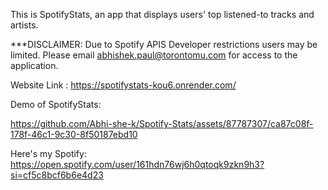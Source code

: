 This is SpotifyStats, an app that displays users' top listened-to tracks and artists.

***DISCLAIMER: Due to Spotify APIS Developer restrictions users may be limited. Please email abhishek.paul@torontomu.com for 
access to the application. 

Website Link : https://spotifystats-kou6.onrender.com/


Demo of SpotifyStats:


https://github.com/Abhi-she-k/Spotify-Stats/assets/87787307/ca87c08f-178f-46c1-9c30-8f50187ebd10


Here's my Spotify: https://open.spotify.com/user/161hdn76wj6h0qtoqk9zkn9h3?si=cf5c8bcf6b6e4d23
